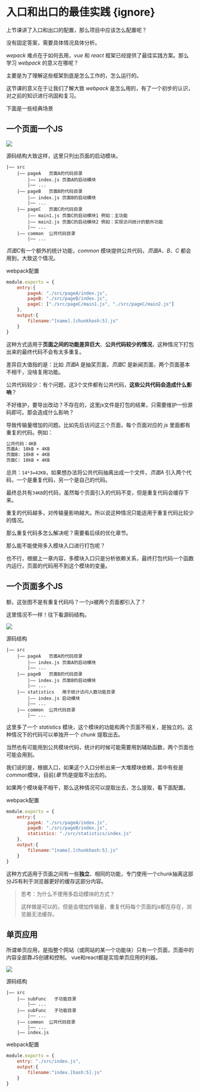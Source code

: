 # 入口和出口的最佳实践 {ignore}

上节课讲了入口和出口的配置，那么项目中应该怎么配置呢？

没有固定答案，需要具体情况具体分析。

*wepack* 难点在于如何去用，*vue* 和 *react* 框架已经提供了最佳实践方案。那么学习 *webpack* 的意义在哪呢？

主要是为了理解这些框架到底是怎么工作的，怎么运行的。

这节课的意义在于让我们了解大致 *webpack* 是怎么用的，有了一个初步的认识，对之前的知识进行巩固和复习。

下面是一些经典场景

## 一个页面一个JS

![](https://qwq9527.gitee.io/resource/imgs//2020-01-10-12-00-28.png)

源码结构大致这样，这里只列出页面的启动模块。

```
|—— src
    |—— pageA   页面A的代码目录
        |—— index.js 页面A的启动模块
        |—— ...
    |—— pageB   页面B的代码目录
        |—— index.js 页面B的启动模块
        |—— ...
    |—— pageC   页面C的代码目录
        |—— main1.js 页面C的启动模块1 例如：主功能
        |—— main2.js 页面C的启动模块2 例如：实现访问统计的额外功能
        |—— ...
    |—— common  公共代码目录
        |—— ...
```

*页面C*有一个额外的统计功能，*common* 模块提供公共代码，*页面A、B、C* 都会用到，大致这个情况。

webpack配置

```js
module.exports = {
    entry:{
        pageA: "./src/pageA/index.js",
        pageB: "./src/pageB/index.js",
        pageC: ["./src/pageC/main1.js", "./src/pageC/main2.js"]
    },
    output:{
        filename:"[name].[chunkhash:5].js"
    }
}
```

这种方式适用于**页面之间的功能差异巨大**、**公共代码较少的情况**，这种情况下打包出来的最终代码不会有太多重复。

差异巨大值指的是：比如 *页面A* 是抽奖页面，*页面C* 是新闻页面，两个页面基本不相干，没啥复用功能。

公共代码较少：有个问题，这3个文件都有公共代码，**这些公共代码会造成什么影响**？

不好维护，要导出改动？不存在的，这里*js*文件是打包的结果，只需要维护一份源码即可。那会造成什么影响？

导致传输量增加的问题。比如先后访问这三个页面，每个页面对应的 *js* 里面都有重复的代码。例如：

```tex
公共代码：4KB
页面A: 10kB + 4KB
页面B: 10kB + 4KB
页面C: 10kB + 4KB
```

总共：`14*3=42KB`，如果想办法将公共代码抽离出成一个文件，*页面A* 引入两个代码，一个是重复代码，另一个是自己的代码。

最终总共有`34KB`的代码，虽然每个页面引入的代码不变，但是重复代码会缓存下来。

重复的代码越多，对传输量影响越大。所以说这种情况只能适用于重复代码比较少的情况。

那么重复代码多怎么解决呢？需要看后续的优化章节。

那么能不能使用多入模块入口进行打包呢？

也不行，根据上一章内容，多模块入口只是分析依赖关系，最终打包代码一个函数内运行，页面的代码用不到这个模块的变量。

## 一个页面多个JS

额，这张图不是有重复代码吗？一个*js*被两个页面都引入了？

这里情况不一样！往下看源码结构。

![](https://qwq9527.gitee.io/resource/imgs//2020-01-10-12-38-03.png)

源码结构

```
|—— src
    |—— pageA   页面A的代码目录
        |—— index.js 页面A的启动模块
        |—— ...
    |—— pageB   页面B的代码目录
        |—— index.js 页面B的启动模块
        |—— ...
    |—— statistics   用于统计访问人数功能目录
        |—— index.js 启动模块
        |—— ...
    |—— common  公共代码目录
        |—— ...
```

这里多了一个 *statistics* 模块，这个模块的功能和两个页面不相关，是独立的。这种情况下的代码可以单独开一个 *chunk* 提取出去。

当然也有可能用到公共模块代码，统计的时候可能需要用到辅助函数，两个页面也可能会用到。

我们说的是，根据入口，如果这个入口分析出来一大堆模块依赖，其中有些是*common*模块，目前(*章节*)是提取不出去的。

如果两个模块毫不相干，那么这种情况可以提取出去，怎么提取，看下面配置。

webpack配置

```js
module.exports = {
    entry:{
        pageA: "./src/pageA/index.js",
        pageB: "./src/pageB/index.js",
        statistics: "./src/statistics/index.js"
    },
    output:{
        filename:"[name].[chunkhash:5].js"
    }
}
```

这种方式适用于页面之间有一些**独立**、相同的功能，专门使用一个chunk抽离这部分JS有利于浏览器更好的缓存这部分内容。

> 思考：为什么不使用多启动模块的方式？
>
> 这样做是可以的，但是会增加传输量，重复代码每个页面的*js*都在存在，浏览器无法缓存。

## 单页应用

所谓单页应用，是指整个网站（或网站的某一个功能块）只有一个页面，页面中的内容全部靠JS创建和控制。 vue和react都是实现单页应用的利器。

![](https://qwq9527.gitee.io/resource/imgs//2020-01-10-12-44-13.png)

源码结构

```
|—— src
    |—— subFunc   子功能目录
        |—— ...
    |—— subFunc   子功能目录
        |—— ...
    |—— common  公共代码目录
        |—— ...
    |—— index.js
```

webpack配置

```js
module.exports = {
    entry: "./src/index.js",
    output:{
        filename:"index.[hash:5].js"
    }
}
```

